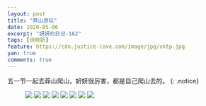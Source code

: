 ```yaml
---
layout: post
title: "莽山游玩"
date: 2020-05-06
excerpt: "妍妍的日记-162"
tags: [徐晓妍]
feature: https://cdn.justice-love.com/image/jpg/xktp.jpg
yan: true
comments: true
---
```

五一节一起去莽山爬山，妍妍很厉害，都是自己爬山去的。
{: .notice}
<figure>
    <img src="{{ site.staticUrl }}/yanyan/image/mangshanyouwan1.jpeg" />
    <img src="{{ site.staticUrl }}/yanyan/image/mangshanyouwan2.jpeg" />
    <img src="{{ site.staticUrl }}/yanyan/image/mangshanyouwan3.jpeg" />
    <img src="{{ site.staticUrl }}/yanyan/image/mangshanyouwan4.jpeg" />
    <img src="{{ site.staticUrl }}/yanyan/image/mangshanyouwan5.jpeg" />
    <img src="{{ site.staticUrl }}/yanyan/image/mangshanyouwan6.jpeg" />
    <img src="{{ site.staticUrl }}/yanyan/image/mangshanyouwan7.jpeg" />
    <img src="{{ site.staticUrl }}/yanyan/image/mangshanyouwan8.jpeg" />
</figure>

